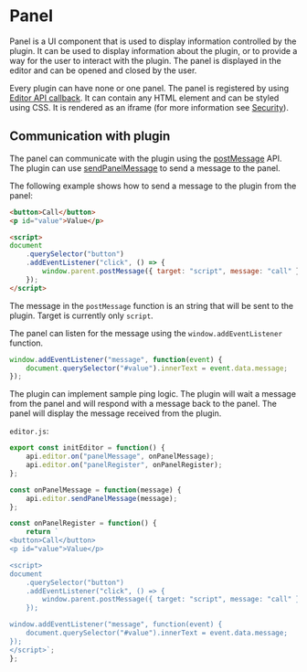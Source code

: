 # Panel

Panel is a UI component that is used to display information controlled by the plugin.
It can be used to display information about the plugin, or to provide a way for the user to interact with the plugin. 
The panel is displayed in the editor and can be opened and closed by the user.

Every plugin can have none or one panel.
The panel is registered by using [Editor API callback](./api#pluginblockrender).
It can contain any HTML element and can be styled using CSS.
It is rendered as an iframe (for more information see [Security](../security)).

## Communication with plugin

The panel can communicate with the plugin using the [postMessage](https://developer.mozilla.org/en-US/docs/Web/API/Window/postMessage) API.
The plugin can use [sendPanelMessage](./api#sendpanelmessage) to send a message to the panel.

The following example shows how to send a message to the plugin from the panel:

```html
<button>Call</button>
<p id="value">Value</p>

<script>
document
    .querySelector("button")
    .addEventListener("click", () => {
        window.parent.postMessage({ target: "script", message: "call" }, "*");
    });
</script>
```

The message in the `postMessage` function is an string that will be sent to the plugin.
Target is currently only `script`.

The panel can listen for the message using the `window.addEventListener` function.

```javascript
window.addEventListener("message", function(event) {
    document.querySelector("#value").innerText = event.data.message;
});
```

The plugin can implement sample ping logic. The plugin will wait a message from the panel and will respond with a message back to the panel.
The panel will display the message received from the plugin.

`editor.js`:
```javascript
export const initEditor = function() {
    api.editor.on("panelMessage", onPanelMessage);
    api.editor.on("panelRegister", onPanelRegister);
};

const onPanelMessage = function(message) {
    api.editor.sendPanelMessage(message);
};

const onPanelRegister = function() {
    return `
<button>Call</button>
<p id="value">Value</p>

<script>
document
    .querySelector("button")
    .addEventListener("click", () => {
        window.parent.postMessage({ target: "script", message: "call" }, "*");
    });

window.addEventListener("message", function(event) {
    document.querySelector("#value").innerText = event.data.message;
});
</script>`;
};
```